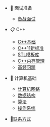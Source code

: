 
* 🚀 面试准备

    * [备战面试](./docs/a-1备战面试.md)
  
* 📋 C++

  * [C++基础](./docs/Knowledge/C++/b-1C++基础.md)
  * [C++11新标准](./docs/Knowledge/C++/b-2C++11新标准.md)
  * [STL模板库](./docs/Knowledge/C++/b-3STL模板库.md)
  * [C++内存管理](./docs/Knowledge/C++/b-4C++内存管理.md)
  * [高频问题](./docs/Knowledge/C++/b-5高频问题.md)
  
* 📝 计算机基础

  * [计算机网络](./docs/Knowledge/计算机网络/c-1计算机网络.md)
  * [数据结构](./docs/Knowledge/数据结构/c-2数据结构.md)
  * [算法](./docs/Knowledge/算法/c-3算法.md)
  * [操作系统](./docs/Knowledge/操作系统/c-4操作系统.md)

* [🐝联系方式](./docs/Knowledge/面试经验/个人联系方式.md)
